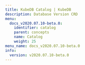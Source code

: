 ```yaml
---
title: KubeDB Catalog | KubeDB
description: Database Version CRD
menu:
  docs_v2020.07.10-beta.0:
    identifier: catalog
    parent: concepts
    name: Catalog
    weight: 25
menu_name: docs_v2020.07.10-beta.0
info:
  version: v2020.07.10-beta.0
---
```


